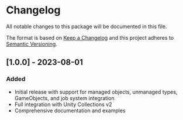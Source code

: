 ﻿# Changelog

All notable changes to this package will be documented in this file.

The format is based on [Keep a Changelog](http://keepachangelog.com/en/1.0.0/)
and this project adheres to [Semantic Versioning](http://semver.org/spec/v2.0.0.html).

## [1.0.0] - 2023-08-01

### Added
- Initial release with support for managed objects, unmanaged types, GameObjects, and job system integration
- Full integration with Unity Collections v2
- Comprehensive documentation and examples